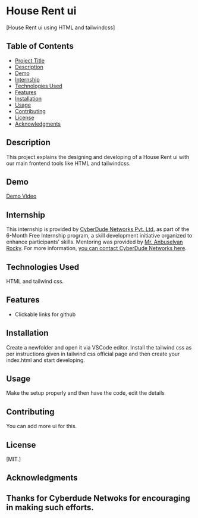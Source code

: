 # House Rent ui

[House Rent ui using HTML and tailwindcss]

## Table of Contents

- [Project Title](#project-title)
- [Description](#description)
- [Demo](#demo)
- [Internship](#internship)
- [Technologies Used](#technologies-used)
- [Features](#features)
- [Installation](#installation)
- [Usage](#usage)
- [Contributing](#contributing)
- [License](#license)
- [Acknowledgments](#acknowledgments)

## Description

This project explains the designing and developing of a House Rent ui with our main frontend tools like HTML and tailwindcss.

## Demo

[Demo Video](https://bearcin46.github.io/houserent-using-tailwindcss/)

## Internship

This internship is provided by [CyberDude Networks Pvt. Ltd.](https://youtube.com/cyberdudenetworks) as part of the 6-Month Free Internship program, a skill development initiative organized to enhance participants' skills. Mentoring was provided by [Mr. Anbuselvan Rocky](https://instagram.com/anbuselvanrocky). For more information, [you can contact CyberDude Networks here](https://cyberdudenetworks.com).

## Technologies Used

HTML and tailwind css.

## Features

- Clickable links for github

## Installation

Create a newfolder and open it via VSCode editor. Install the tailwind css as per instructions given in tailwind css official page and then create your index.html and start developing.

## Usage

Make the setup properly and then have the code, edit the details

## Contributing

You can add more ui for this.

## License

[MIT.]

## Acknowledgments

## Thanks for Cyberdude Netwoks for encouraging in making such efforts.
